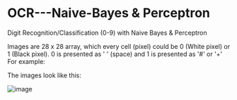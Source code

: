 # OCR---Naive-Bayes & Perceptron
Digit Recognition/Classification (0-9) with Naive Bayes &amp; Perceptron


Images are 28 x 28 array, which every cell (pixel) could be 0 (White pixel) or 1 (Black pixel).
0 is presented as ' ' (space) and 1 is presented as '#' or '+'
For example:

The images look like this:

![image](https://user-images.githubusercontent.com/52383427/176714260-00474ffc-5971-4dee-b23f-cbd37130754c.png)


